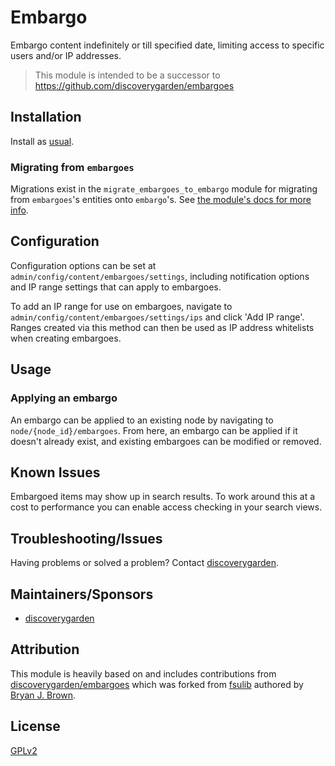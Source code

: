 # Embargo

Embargo content indefinitely or till specified date, limiting access to specific users and/or IP addresses.

> This module is intended to be a successor to <https://github.com/discoverygarden/embargoes>

## Installation

Install as
[usual](https://www.drupal.org/docs/extending-drupal/installing-modules).

### Migrating from `embargoes`

Migrations exist in the `migrate_embargoes_to_embargo` module for migrating from `embargoes`'s entities onto `embargo`'s.
See [the module's docs for more info](modules/migrate_embargoes_to_embargo/README.md).

## Configuration

Configuration options can be set at `admin/config/content/embargoes/settings`,
including notification options and IP range settings that can apply to
embargoes.

To add an IP range for use on embargoes, navigate to
`admin/config/content/embargoes/settings/ips` and click 'Add IP range'. Ranges
created via this method can then be used as IP address whitelists when creating
embargoes.

## Usage

### Applying an embargo

An embargo can be applied to an existing node by navigating to
`node/{node_id}/embargoes`. From here, an embargo can be applied if it doesn't
already exist, and existing embargoes can be modified or removed.

## Known Issues
Embargoed items may show up in search results. To work around this at a cost to performance you can enable access checking in your search views.

## Troubleshooting/Issues

Having problems or solved a problem? Contact
[discoverygarden](http://www.discoverygarden.ca/).

## Maintainers/Sponsors

* [discoverygarden](http://www.discoverygarden.ca/)

## Attribution
This module is heavily based on and includes contributions from [discoverygarden/embargoes](https://github.com/discoverygarden/embargoes) which was forked from [fsulib](https://github.com/fsulib/embargoes) authored by [Bryan J. Brown](https://github.com/bryjbrown).

## License
[GPLv2](http://www.gnu.org/licenses/gpl-2.0.txt)
